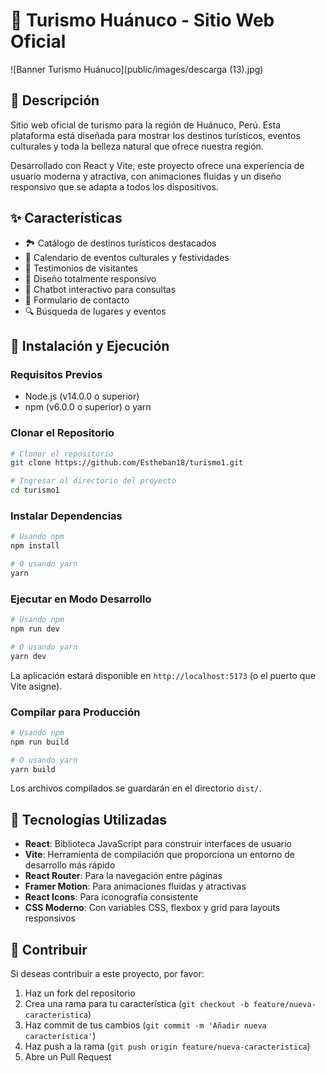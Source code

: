 # 🌄 Turismo Huánuco - Sitio Web Oficial

![Banner Turismo Huánuco](public/images/descarga (13).jpg)

## 📝 Descripción

Sitio web oficial de turismo para la región de Huánuco, Perú. Esta plataforma está diseñada para mostrar los destinos turísticos, eventos culturales y toda la belleza natural que ofrece nuestra región.

Desarrollado con React y Vite, este proyecto ofrece una experiencia de usuario moderna y atractiva, con animaciones fluidas y un diseño responsivo que se adapta a todos los dispositivos.

## ✨ Características

- 🏞️ Catálogo de destinos turísticos destacados
- 📅 Calendario de eventos culturales y festividades
- 👥 Testimonios de visitantes
- 📱 Diseño totalmente responsivo
- 💬 Chatbot interactivo para consultas
- 📝 Formulario de contacto
- 🔍 Búsqueda de lugares y eventos

## 🚀 Instalación y Ejecución

### Requisitos Previos

- Node.js (v14.0.0 o superior)
- npm (v6.0.0 o superior) o yarn

### Clonar el Repositorio

```bash
# Clonar el repositorio
git clone https://github.com/Estheban18/turismo1.git

# Ingresar al directorio del proyecto
cd turismo1
```

### Instalar Dependencias

```bash
# Usando npm
npm install

# O usando yarn
yarn
```

### Ejecutar en Modo Desarrollo

```bash
# Usando npm
npm run dev

# O usando yarn
yarn dev
```

La aplicación estará disponible en `http://localhost:5173` (o el puerto que Vite asigne).

### Compilar para Producción

```bash
# Usando npm
npm run build

# O usando yarn
yarn build
```

Los archivos compilados se guardarán en el directorio `dist/`.

## 🔧 Tecnologías Utilizadas

- **React**: Biblioteca JavaScript para construir interfaces de usuario
- **Vite**: Herramienta de compilación que proporciona un entorno de desarrollo más rápido
- **React Router**: Para la navegación entre páginas
- **Framer Motion**: Para animaciones fluidas y atractivas
- **React Icons**: Para iconografía consistente
- **CSS Moderno**: Con variables CSS, flexbox y grid para layouts responsivos

## 🤝 Contribuir

Si deseas contribuir a este proyecto, por favor:

1. Haz un fork del repositorio
2. Crea una rama para tu característica (`git checkout -b feature/nueva-caracteristica`)
3. Haz commit de tus cambios (`git commit -m 'Añadir nueva característica'`)
4. Haz push a la rama (`git push origin feature/nueva-caracteristica`)
5. Abre un Pull Request


